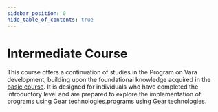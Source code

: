 ```yaml
---
sidebar_position: 0
hide_table_of_contents: true
---
```


# Intermediate Course

This course offers a continuation of studies in the Program on Vara development, building upon the foundational knowledge acquired in the [basic course](https://academy.gear.foundation/courses/basic_course). It is designed for individuals who have completed the introductory level and are prepared to explore the implementation of programs using Gear technologies.programs using [Gear](https://gear-tech.io/) technologies.
